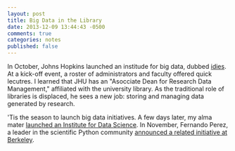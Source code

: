 ```yaml
---
layout: post
title: Big Data in the Library
date: 2013-12-09 13:44:43 -0500
comments: true
categories: notes
published: false
---
```


In October, Johns Hopkins launched an institude for big data, dubbed [idies](http://idies.jhu.edu/). At a kick-off event, a roster of administrators and faculty offered quick lecutres. I learned that JHU has an "Asocciate Dean for Research Data Management," affiliated with the university library. As the traditional role of libraries is displaced, he sees a new job: storing and managing data generated by research.

'Tis the season to launch big data initiatives. A few days later, my alma mater [launched an Institute for Data Science](http://www.rochester.edu/rocdata/). In November, Fernando Perez, a leader in the scientific Python community [announced a related initiative at Berkeley](http://blog.fperez.org/2013/11/an-ambitious-experiment-in-data-science.html).

